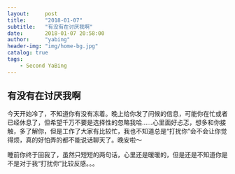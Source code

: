 ```yaml
---
layout:     post
title:      "2018-01-07"
subtitle:   "有没有在讨厌我啊"
date:       2018-01-07 20:58:00
author:     "yabing"
header-img: "img/home-bg.jpg"
catalog: true
tags:
    - Second YaBing
---
```


## 有没有在讨厌我啊
今天开始冷了，不知道你有没有冻着。晚上给你发了问候的信息，可能你在忙或者已经休息了，但希望千万不要是选择性的忽略我哈……心里面好忐忑，想多和你接触，多了解你，但是工作了大家有比较忙，我也不知道总是“打扰你”会不会让你觉得烦，真的好怕弄的都不能说话聊天了。晚安啦～

睡前你终于回我了，虽然只短短的两句话，心里还是暖暖的，但是还是不知道你是不是对于我“打扰你”比较反感。。。
